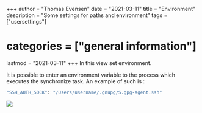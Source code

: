 +++
author = "Thomas Evensen"
date = "2021-03-11"
title =  "Environment"
description = "Some settings for paths and environment"
tags = ["usersettings"]
# categories = ["general information"]
lastmod = "2021-03-11"
+++
In this view set environment.

It is possible to enter an environment variable to the process which executes the synchronize task. An example of such is :
```bash
"SSH_AUTH_SOCK": "/Users/username/.gnupg/S.gpg-agent.ssh"
```
![](/images/usersettings/environment.png)
